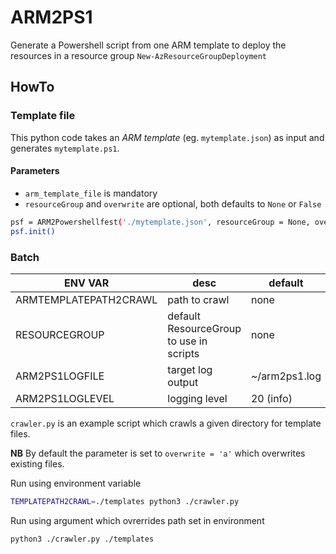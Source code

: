 # ARM2PS1

Generate a Powershell script from one ARM template to deploy the resources in a resource group `New-AzResourceGroupDeployment`

## HowTo

### Template file

This python code takes an *ARM template* (eg. `mytemplate.json`) as input and generates `mytemplate.ps1`.

#### Parameters

* `arm_template_file` is mandatory
* `resourceGroup` and `overwrite` are optional, both defaults to `None` or `False`

```bash
psf = ARM2Powershellfest('./mytemplate.json', resourceGroup = None, overwrite = False)
psf.init()
```

### Batch
| ENV VAR               | desc                                    | default       |
|-----------------------|-----------------------------------------|---------------|
| ARMTEMPLATEPATH2CRAWL | path to crawl                           | none          |
| RESOURCEGROUP         | default ResourceGroup to use in scripts | none          |
| ARM2PS1LOGFILE        | target log output                       | ~/arm2ps1.log |
| ARM2PS1LOGLEVEL       | logging level                           | 20 (info)     |

`crawler.py` is an example script which crawls a given directory for template files.

**NB** By default  the parameter is set to `overwrite = 'a'` which overwrites existing files.

Run using environment variable

```bash
TEMPLATEPATH2CRAWL=./templates python3 ./crawler.py
```

Run using argument which ovrerrides path set in environment

```bash
python3 ./crawler.py ./templates
```

